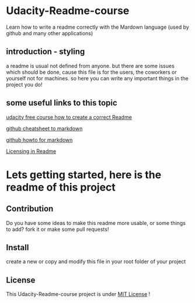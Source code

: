 # Udacity-Readme-course
Learn how to write a readme correctly with the Mardown language (used by github and many other applications)

## introduction - styling
a readme is usual not defined from anyone. but there are some issues which should be done, 
cause this file is for the users, the coworkers or yourself not for machines.
so here you can write any important things in the project you do!

## some useful links to this topic

[udacity free course how to create a correct Readme](https://de.udacity.com/course/writing-readmes--ud777/)

[github cheatsheet to markdown](https://github.com/adam-p/markdown-here/wiki/Markdown-Cheatsheet)

[github howto for markdown](https://help.github.com/categories/writing-on-github/)

[Licensing in Readme](http://choosealicense.com/)

# Lets getting started, here is the readme of this project

## Contribution

Do you have some ideas to make this readme more usable, or some things to add?
fork it or make some pull requests!

## Install

create a new or copy and modify this file in your root folder of your project

## License
This Udacity-Readme-course project is under [MIT License](https://opensource.org/licenses/MIT) !